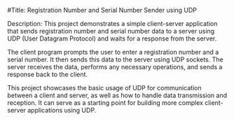 #Title: Registration Number and Serial Number Sender using UDP

Description:
This project demonstrates a simple client-server application that sends registration number and serial number data to a server using UDP (User Datagram Protocol) and waits for a response from the server.

The client program prompts the user to enter a registration number and a serial number. It then sends this data to the server using UDP sockets. The server receives the data, performs any necessary operations, and sends a response back to the client.

This project showcases the basic usage of UDP for communication between a client and server, as well as how to handle data transmission and reception. It can serve as a starting point for building more complex client-server applications using UDP.

